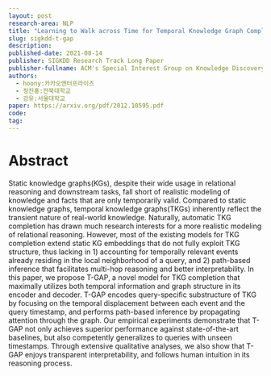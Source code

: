 ```yaml
---
layout: post
research-area: NLP
title: "Learning to Walk across Time for Temporal Knowledge Graph Completion"
slug: sigkdd-t-gap
description:
published-date: 2021-08-14
publisher: SIGKDD Research Track Long Paper
publisher-fullname: ACM's Special Interest Group on Knowledge Discovery and Data Mining (SIGKDD) Research Track Long Paper
authors:
  - hoony:카카오엔터프라이즈
  - 정진홍:전북대학교
  - 강유:서울대학교
paper: https://arxiv.org/pdf/2012.10595.pdf
code:
tag:
---
```


# Abstract

Static knowledge graphs(KGs), despite their wide usage in relational reasoning and downstream tasks, fall short of realistic modeling of knowledge and facts that are only temporarily valid. Compared to static knowledge graphs, temporal knowledge graphs(TKGs) inherently reflect the transient nature of real-world knowledge. Naturally, automatic TKG completion has drawn much research interests for a more realistic modeling of relational reasoning. However, most of the existing models for TKG completion extend static KG embeddings that do not fully exploit TKG structure, thus lacking in 1) accounting for temporally relevant events already residing in the local neighborhood of a query, and 2) path-based inference that facilitates multi-hop reasoning and better interpretability. In this paper, we propose T-GAP, a novel model for TKG completion that maximally utilizes both temporal information and graph structure in its encoder and decoder. T-GAP encodes query-specific substructure of TKG by focusing on the temporal displacement between each event and the query timestamp, and performs path-based inference by propagating attention through the graph. Our empirical experiments demonstrate that T-GAP not only achieves superior performance against state-of-the-art baselines, but also competently generalizes to queries with unseen timestamps. Through extensive qualitative analyses, we also show that T-GAP enjoys transparent interpretability, and follows human intuition in its reasoning process.
